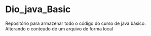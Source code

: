 # Dio_java_Basic
Repositório para armazenar todo o código do curso de java básico.
Alterando o conteudo de um arquivo de forma local